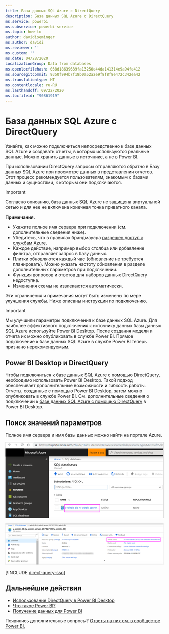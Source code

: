 ```yaml
---
title: База данных SQL Azure с DirectQuery
description: База данных SQL Azure с DirectQuery
ms.service: powerbi
ms.subservice: powerbi-service
ms.topic: how-to
author: davidiseminger
ms.author: davidi
ms.reviewer: ''
ms.custom: ''
ms.date: 04/28/2020
LocalizationGroup: Data from databases
ms.openlocfilehash: 038d18639639fa13250e44da141314e9a94fe412
ms.sourcegitcommit: 9350f994b7f18b0a52a2e9f8f8f8e472c342ea42
ms.translationtype: HT
ms.contentlocale: ru-RU
ms.lasthandoff: 09/22/2020
ms.locfileid: "90861919"
---
```

# <a name="azure-sql-database-with-directquery"></a>База данных SQL Azure с DirectQuery

Узнайте, как можно подключиться непосредственно к базе данных SQL Azure и создавать отчеты, в которых используются реальные данные. Можно хранить данные в источнике, а не в Power BI.

При использовании DirectQuery запросы отправляются обратно в Базу данных SQL Azure при просмотре данных в представлении отчетов. Этот процесс рекомендуется пользователям, знакомым с базами данных и сущностями, к которым они подключаются.

> [!Important]
> Согласно описанию, база данных SQL Azure не защищена виртуальной сетью и для нее не включена конечная точка приватного канала.

**Примечания.**

* Укажите полное имя сервера при подключении (см. дополнительные сведения ниже).
* Убедитесь, что в правилах брандмауэра [разрешен доступ к службам Azure](/azure/sql-database/sql-database-networkaccess-overview#allow-azure-services).
* Каждое действие, например выбор столбца или добавление фильтра, отправляет запрос в базу данных.
* Плитки обновляются каждый час (обновление не требуется планировать). Можно указать частоту обновления в разделе дополнительных параметров при подключении.
* Функция вопросов и ответов для наборов данных DirectQuery недоступна.
* Изменения схемы не извлекаются автоматически.

Эти ограничения и примечания могут быть изменены по мере улучшения службы. Ниже описаны инструкции по подключению.

> [!Important]
> Мы улучшили параметры подключения к базе данных SQL Azure.  Для наиболее эффективного подключения к источнику данных базы данных SQL Azure используйте Power BI Desktop.  После создания модели и отчета их можно опубликовать в службе Power BI.  Прямое подключение к базе данных SQL Azure в службе Power BI теперь признано нерекомендуемым.

## <a name="power-bi-desktop-and-directquery"></a>Power BI Desktop и DirectQuery

Чтобы подключиться к базе данных SQL Azure с помощью DirectQuery, необходимо использовать Power BI Desktop. Такой подход обеспечивает дополнительные возможности и гибкость работы. Отчеты, созданные с помощью Power BI Desktop, затем можно опубликовать в службе Power BI. См. дополнительные сведения о подключении к [базе данных SQL Azure с помощью DirectQuery](desktop-use-directquery.md) в Power BI Desktop.

## <a name="find-parameter-values"></a>Поиск значений параметров

Полное имя сервера и имя базы данных можно найти на портале Azure.

![Очередное обновление портала Azure](media/service-azure-sql-database-with-direct-connect/azureportnew_update.png)

![Обновление портала Azure](media/service-azure-sql-database-with-direct-connect/azureportal_update.png)

[!INCLUDE [direct-query-sso](../includes/direct-query-sso.md)]

## <a name="next-steps"></a>Дальнейшие действия

* [Использование DirectQuery в Power BI Desktop](desktop-use-directquery.md)  
* [Что такое Power BI?](../fundamentals/power-bi-overview.md)  
* [Получение данных для Power BI](service-get-data.md)  

Появились дополнительные вопросы? [Ответы на них см. в сообществе Power BI.](https://community.powerbi.com/)